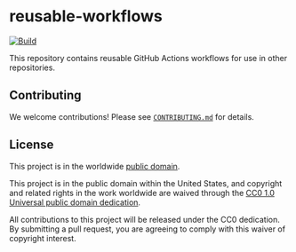 # reusable-workflows #

[![Build](https://github.com/felddy/reusable-workflows/actions/workflows/_build.yml/badge.svg)](https://github.com/felddy/reusable-workflows/actions/workflows/_build.yml)

This repository contains reusable GitHub Actions workflows for use in other repositories.

## Contributing ##

We welcome contributions!  Please see [`CONTRIBUTING.md`](CONTRIBUTING.md) for
details.

## License ##

This project is in the worldwide [public domain](LICENSE).

This project is in the public domain within the United States, and
copyright and related rights in the work worldwide are waived through
the [CC0 1.0 Universal public domain
dedication](https://creativecommons.org/publicdomain/zero/1.0/).

All contributions to this project will be released under the CC0
dedication. By submitting a pull request, you are agreeing to comply
with this waiver of copyright interest.
